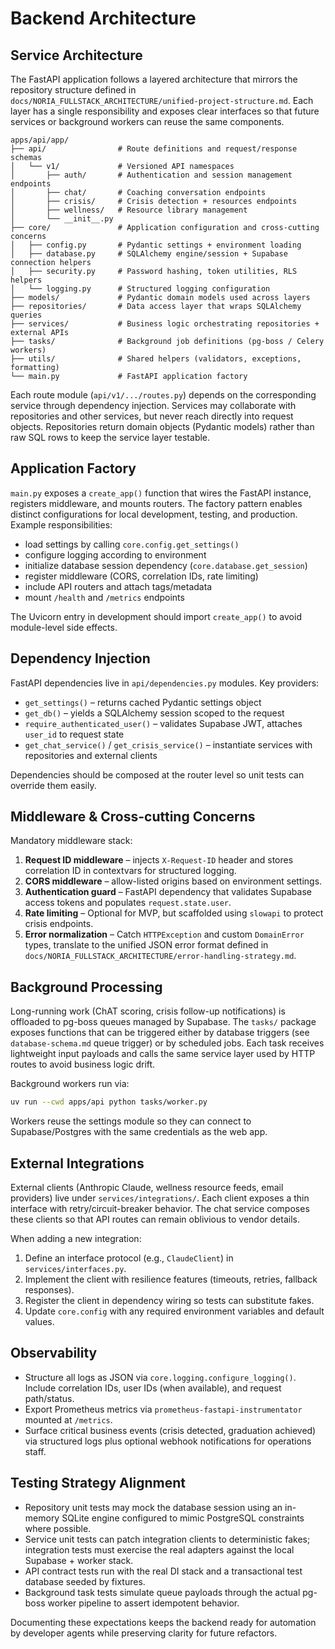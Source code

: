 # Backend Architecture

## Service Architecture

The FastAPI application follows a layered architecture that mirrors the repository structure defined in `docs/NORIA_FULLSTACK_ARCHITECTURE/unified-project-structure.md`. Each layer has a single responsibility and exposes clear interfaces so that future services or background workers can reuse the same components.

```text
apps/api/app/
├── api/                # Route definitions and request/response schemas
│   └── v1/             # Versioned API namespaces
│       ├── auth/       # Authentication and session management endpoints
│       ├── chat/       # Coaching conversation endpoints
│       ├── crisis/     # Crisis detection + resources endpoints
│       ├── wellness/   # Resource library management
│       └── __init__.py
├── core/               # Application configuration and cross-cutting concerns
│   ├── config.py       # Pydantic settings + environment loading
│   ├── database.py     # SQLAlchemy engine/session + Supabase connection helpers
│   ├── security.py     # Password hashing, token utilities, RLS helpers
│   └── logging.py      # Structured logging configuration
├── models/             # Pydantic domain models used across layers
├── repositories/       # Data access layer that wraps SQLAlchemy queries
├── services/           # Business logic orchestrating repositories + external APIs
├── tasks/              # Background job definitions (pg-boss / Celery workers)
├── utils/              # Shared helpers (validators, exceptions, formatting)
└── main.py             # FastAPI application factory
```

Each route module (`api/v1/.../routes.py`) depends on the corresponding service through dependency injection. Services may collaborate with repositories and other services, but never reach directly into request objects. Repositories return domain objects (Pydantic models) rather than raw SQL rows to keep the service layer testable.

## Application Factory

`main.py` exposes a `create_app()` function that wires the FastAPI instance, registers middleware, and mounts routers. The factory pattern enables distinct configurations for local development, testing, and production. Example responsibilities:

- load settings by calling `core.config.get_settings()`
- configure logging according to environment
- initialize database session dependency (`core.database.get_session`)
- register middleware (CORS, correlation IDs, rate limiting)
- include API routers and attach tags/metadata
- mount `/health` and `/metrics` endpoints

The Uvicorn entry in development should import `create_app()` to avoid module-level side effects.

## Dependency Injection

FastAPI dependencies live in `api/dependencies.py` modules. Key providers:

- `get_settings()` – returns cached Pydantic settings object
- `get_db()` – yields a SQLAlchemy session scoped to the request
- `require_authenticated_user()` – validates Supabase JWT, attaches `user_id` to request state
- `get_chat_service()` / `get_crisis_service()` – instantiate services with repositories and external clients

Dependencies should be composed at the router level so unit tests can override them easily.

## Middleware & Cross-cutting Concerns

Mandatory middleware stack:

1. **Request ID middleware** – injects `X-Request-ID` header and stores correlation ID in contextvars for structured logging.
2. **CORS middleware** – allow-listed origins based on environment settings.
3. **Authentication guard** – FastAPI dependency that validates Supabase access tokens and populates `request.state.user`.
4. **Rate limiting** – Optional for MVP, but scaffolded using `slowapi` to protect crisis endpoints.
5. **Error normalization** – Catch `HTTPException` and custom `DomainError` types, translate to the unified JSON error format defined in `docs/NORIA_FULLSTACK_ARCHITECTURE/error-handling-strategy.md`.

## Background Processing

Long-running work (ChAT scoring, crisis follow-up notifications) is offloaded to pg-boss queues managed by Supabase. The `tasks/` package exposes functions that can be triggered either by database triggers (see `database-schema.md` queue trigger) or by scheduled jobs. Each task receives lightweight input payloads and calls the same service layer used by HTTP routes to avoid business logic drift.

Background workers run via:

```bash
uv run --cwd apps/api python tasks/worker.py
```

Workers reuse the settings module so they can connect to Supabase/Postgres with the same credentials as the web app.

## External Integrations

External clients (Anthropic Claude, wellness resource feeds, email providers) live under `services/integrations/`. Each client exposes a thin interface with retry/circuit-breaker behavior. The chat service composes these clients so that API routes can remain oblivious to vendor details.

When adding a new integration:

1. Define an interface protocol (e.g., `ClaudeClient`) in `services/interfaces.py`.
2. Implement the client with resilience features (timeouts, retries, fallback responses).
3. Register the client in dependency wiring so tests can substitute fakes.
4. Update `core.config` with any required environment variables and default values.

## Observability

- Structure all logs as JSON via `core.logging.configure_logging()`. Include correlation IDs, user IDs (when available), and request path/status.
- Export Prometheus metrics via `prometheus-fastapi-instrumentator` mounted at `/metrics`.
- Surface critical business events (crisis detected, graduation achieved) via structured logs plus optional webhook notifications for operations staff.

## Testing Strategy Alignment

- Repository unit tests may mock the database session using an in-memory SQLite engine configured to mimic PostgreSQL constraints where possible.
- Service unit tests can patch integration clients to deterministic fakes; integration tests must exercise the real adapters against the local Supabase + worker stack.
- API contract tests run with the real DI stack and a transactional test database seeded by fixtures.
- Background task tests simulate queue payloads through the actual pg-boss worker pipeline to assert idempotent behavior.

Documenting these expectations keeps the backend ready for automation by developer agents while preserving clarity for future refactors.
